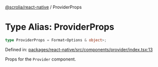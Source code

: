 [@scrolia/react-native](../README.md) / ProviderProps

# Type Alias: ProviderProps

```ts
type ProviderProps = Format<Options & object>;
```

Defined in: [packages/react-native/src/components/provider/index.tsx:13](https://github.com/scrolia/react-native/blob/107e0a978a4d75b58537d45c6e53de02c37b518c/packages/react-native/src/components/provider/index.tsx#L13)

Props for the `Provider` component.

